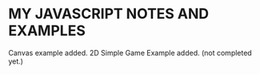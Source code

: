 # MY JAVASCRIPT NOTES AND EXAMPLES

Canvas example added.
2D Simple Game Example added. (not completed yet.)
